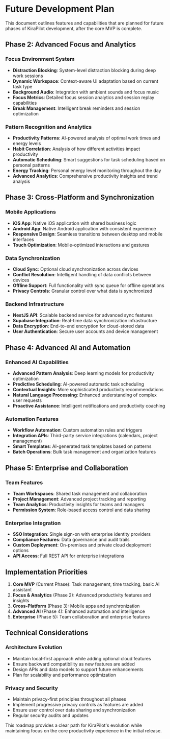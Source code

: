 # Future Development Plan

This document outlines features and capabilities that are planned for future phases of KiraPilot development, after the core MVP is complete.

## Phase 2: Advanced Focus and Analytics

### Focus Environment System

- **Distraction Blocking**: System-level distraction blocking during deep work sessions
- **Dynamic Workspace**: Context-aware UI adaptation based on current task type
- **Background Audio**: Integration with ambient sounds and focus music
- **Focus Metrics**: Detailed focus session analytics and session replay capabilities
- **Break Management**: Intelligent break reminders and session optimization

### Pattern Recognition and Analytics

- **Productivity Patterns**: AI-powered analysis of optimal work times and energy levels
- **Habit Correlation**: Analysis of how different activities impact productivity
- **Automatic Scheduling**: Smart suggestions for task scheduling based on personal patterns
- **Energy Tracking**: Personal energy level monitoring throughout the day
- **Advanced Analytics**: Comprehensive productivity insights and trend analysis

## Phase 3: Cross-Platform and Synchronization

### Mobile Applications

- **iOS App**: Native iOS application with shared business logic
- **Android App**: Native Android application with consistent experience
- **Responsive Design**: Seamless transitions between desktop and mobile interfaces
- **Touch Optimization**: Mobile-optimized interactions and gestures

### Data Synchronization

- **Cloud Sync**: Optional cloud synchronization across devices
- **Conflict Resolution**: Intelligent handling of data conflicts between devices
- **Offline Support**: Full functionality with sync queue for offline operations
- **Privacy Controls**: Granular control over what data is synchronized

### Backend Infrastructure

- **NestJS API**: Scalable backend service for advanced sync features
- **Supabase Integration**: Real-time data synchronization infrastructure
- **Data Encryption**: End-to-end encryption for cloud-stored data
- **User Authentication**: Secure user accounts and device management

## Phase 4: Advanced AI and Automation

### Enhanced AI Capabilities

- **Advanced Pattern Analysis**: Deep learning models for productivity optimization
- **Predictive Scheduling**: AI-powered automatic task scheduling
- **Contextual Insights**: More sophisticated productivity recommendations
- **Natural Language Processing**: Enhanced understanding of complex user requests
- **Proactive Assistance**: Intelligent notifications and productivity coaching

### Automation Features

- **Workflow Automation**: Custom automation rules and triggers
- **Integration APIs**: Third-party service integrations (calendars, project management)
- **Smart Templates**: AI-generated task templates based on patterns
- **Batch Operations**: Bulk task management and organization features

## Phase 5: Enterprise and Collaboration

### Team Features

- **Team Workspaces**: Shared task management and collaboration
- **Project Management**: Advanced project tracking and reporting
- **Team Analytics**: Productivity insights for teams and managers
- **Permission System**: Role-based access control and data sharing

### Enterprise Integration

- **SSO Integration**: Single sign-on with enterprise identity providers
- **Compliance Features**: Data governance and audit trails
- **Custom Deployment**: On-premises and private cloud deployment options
- **API Access**: Full REST API for enterprise integrations

## Implementation Priorities

1. **Core MVP** (Current Phase): Task management, time tracking, basic AI assistant
2. **Focus & Analytics** (Phase 2): Advanced productivity features and insights
3. **Cross-Platform** (Phase 3): Mobile apps and synchronization
4. **Advanced AI** (Phase 4): Enhanced automation and intelligence
5. **Enterprise** (Phase 5): Team collaboration and enterprise features

## Technical Considerations

### Architecture Evolution

- Maintain local-first approach while adding optional cloud features
- Ensure backward compatibility as new features are added
- Design APIs and data models to support future enhancements
- Plan for scalability and performance optimization

### Privacy and Security

- Maintain privacy-first principles throughout all phases
- Implement progressive privacy controls as features are added
- Ensure user control over data sharing and synchronization
- Regular security audits and updates

This roadmap provides a clear path for KiraPilot's evolution while maintaining focus on the core productivity experience in the initial release.
